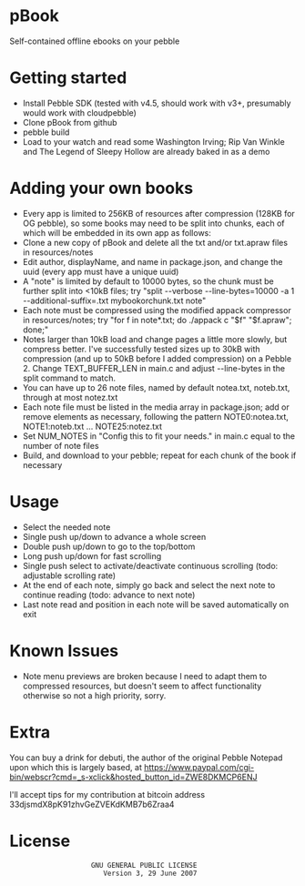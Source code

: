 pBook
=====

Self-contained offline ebooks on your pebble


Getting started
===============

- Install Pebble SDK (tested with v4.5, should work with v3+, presumably would work with cloudpebble)
- Clone pBook from github
- pebble build
- Load to your watch and read some Washington Irving; Rip Van Winkle and The Legend of Sleepy Hollow are already baked in as a demo


Adding your own books
=====================

- Every app is limited to 256KB of resources after compression (128KB for OG pebble), so some books may need to be split into chunks, each of which will be embedded in its own app as follows:
- Clone a new copy of pBook and delete all the txt and/or txt.apraw files in resources/notes
- Edit author, displayName, and name in package.json, and change the uuid (every app must have a unique uuid)
- A "note" is limited by default to 10000 bytes, so the chunk must be further split into &lt;10kB files; try "split --verbose --line-bytes=10000 -a 1 --additional-suffix=.txt mybookorchunk.txt note"
- Each note must be compressed using the modified appack compressor in resources/notes; try "for f in note*.txt; do ./appack c "$f" "$f.apraw"; done;"
- Notes larger than 10kB load and change pages a little more slowly, but compress better. I've successfully tested sizes up to 30kB with compression (and up to 50kB before I added compression) on a Pebble 2. Change TEXT\_BUFFER\_LEN in main.c and adjust --line-bytes in the split command to match.
- You can have up to 26 note files, named by default notea.txt, noteb.txt, through at most notez.txt
- Each note file must be listed in the media array in package.json; add or remove elements as necessary, following the pattern NOTE0:notea.txt, NOTE1:noteb.txt ... NOTE25:notez.txt
- Set NUM_NOTES in "Config this to fit your needs." in main.c equal to the number of note files
- Build, and download to your pebble; repeat for each chunk of the book if necessary


Usage
=====
- Select the needed note
- Single push up/down to advance a whole screen
- Double push up/down to go to the top/bottom
- Long push up/down for fast scrolling
- Single push select to activate/deactivate continuous scrolling (todo: adjustable scrolling rate)
- At the end of each note, simply go back and select the next note to continue reading (todo: advance to next note)
- Last note read and position in each note will be saved automatically on exit


Known Issues
============
- Note menu previews are broken because I need to adapt them to compressed resources, but doesn't seem to affect functionality otherwise so not a high priority, sorry.

 
Extra
=====

You can buy a drink for debuti, the author of the original Pebble Notepad upon which this is largely based, at https://www.paypal.com/cgi-bin/webscr?cmd=_s-xclick&hosted_button_id=ZWE8DKMCP6ENJ

I'll accept tips for my contribution at bitcoin address 33djsmdX8pK91zhvGeZVEKdKMB7b6Zraa4


License
=======
```
                    GNU GENERAL PUBLIC LICENSE
                       Version 3, 29 June 2007
```
